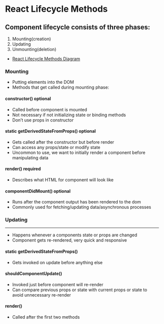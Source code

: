 # React Lifecycle Methods

## Component lifecycle consists of three phases:

1. Mounting(creation)
2. Updating
3. Unmounting(deletion)

- [React Lifecycle Methods Diagram](https://projects.wojtekmaj.pl/react-lifecycle-methods-diagram/)

### Mounting

- Putting elements into the DOM
- Methods that get called during mounting phase:

#### constructor() optional

- Called before component is mounted
- Not necessary if not initializing state or binding methods
- Don’t use props in constructor

#### static getDerivedStateFromProps() optional

- Gets called after the constructor but before render
- Can access any props/state or modify state
- Uncommon to use, we want to initially render a component before manipulating data

#### render() required

- Describes what HTML for component will look like

#### componentDidMount() optional

- Runs after the component output has been rendered to the dom
- Commonly used for fetching/updating data/asynchronous processes

### Updating
_____________________________________________________________________________
- Happens whenever a components state or props are changed
- Component gets re-rendered, very quick and responsive

#### static getDerivedStateFromProps()

- Gets invoked on update before anything else

#### shouldComponentUpdate()

- Invoked just before component will re-render
- Can compare previous props or state with current props or state to avoid unnecessary re-render

#### render()

- Called after the first two methods